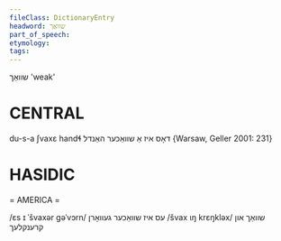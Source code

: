 ```yaml
---
fileClass: DictionaryEntry
headword: שוואַך
part_of_speech: 
etymology: 
tags: 
---
```

שוואַך
'weak'

CENTRAL
========

du-s-a ʃvaxɛ handɬ דאָס איז אַ שוואַכער האַנדל {Warsaw, Geller 2001: 231}

HASIDIC
=======
= AMERICA = 

/ɛs ɪ ˈšvaxər gəˈvɔrn/ עס איז שוואַכער געוואָרן
/švax ɩŋ krɛŋkləx/ שוואַך און קרענקלעך